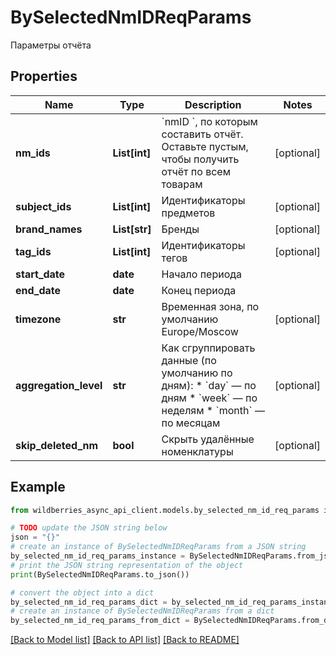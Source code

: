 # BySelectedNmIDReqParams

Параметры отчёта

## Properties

Name | Type | Description | Notes
------------ | ------------- | ------------- | -------------
**nm_ids** | **List[int]** | &#x60;nmID &#x60;, по которым составить отчёт. Оставьте пустым, чтобы получить отчёт по всем товарам  | [optional] 
**subject_ids** | **List[int]** | Идентификаторы предметов | [optional] 
**brand_names** | **List[str]** | Бренды | [optional] 
**tag_ids** | **List[int]** | Идентификаторы тегов | [optional] 
**start_date** | **date** | Начало периода | 
**end_date** | **date** | Конец периода | 
**timezone** | **str** | Временная зона, по умолчанию Europe/Moscow  | [optional] 
**aggregation_level** | **str** | Как сгруппировать данные (по умолчанию по дням):    * &#x60;day&#x60; — по дням   * &#x60;week&#x60; — по неделям   * &#x60;month&#x60; — по месяцам  | [optional] 
**skip_deleted_nm** | **bool** | Скрыть удалённые номенклатуры | [optional] 

## Example

```python
from wildberries_async_api_client.models.by_selected_nm_id_req_params import BySelectedNmIDReqParams

# TODO update the JSON string below
json = "{}"
# create an instance of BySelectedNmIDReqParams from a JSON string
by_selected_nm_id_req_params_instance = BySelectedNmIDReqParams.from_json(json)
# print the JSON string representation of the object
print(BySelectedNmIDReqParams.to_json())

# convert the object into a dict
by_selected_nm_id_req_params_dict = by_selected_nm_id_req_params_instance.to_dict()
# create an instance of BySelectedNmIDReqParams from a dict
by_selected_nm_id_req_params_from_dict = BySelectedNmIDReqParams.from_dict(by_selected_nm_id_req_params_dict)
```
[[Back to Model list]](../README.md#documentation-for-models) [[Back to API list]](../README.md#documentation-for-api-endpoints) [[Back to README]](../README.md)


